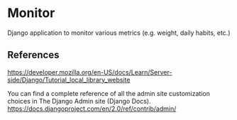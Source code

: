 # Monitor
Django application to monitor various metrics (e.g. weight, daily habits, etc.)

## References
https://developer.mozilla.org/en-US/docs/Learn/Server-side/Django/Tutorial_local_library_website

You can find a complete reference of all the admin site customization choices in The Django Admin site (Django Docs).
https://docs.djangoproject.com/en/2.0/ref/contrib/admin/
